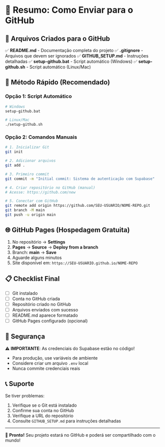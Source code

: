 # 🚀 Resumo: Como Enviar para o GitHub

## 📁 Arquivos Criados para o GitHub

✅ **README.md** - Documentação completa do projeto
✅ **.gitignore** - Arquivos que devem ser ignorados
✅ **GITHUB_SETUP.md** - Instruções detalhadas
✅ **setup-github.bat** - Script automático (Windows)
✅ **setup-github.sh** - Script automático (Linux/Mac)

## 🎯 Método Rápido (Recomendado)

### Opção 1: Script Automático
```bash
# Windows
setup-github.bat

# Linux/Mac
./setup-github.sh
```

### Opção 2: Comandos Manuais
```bash
# 1. Inicializar Git
git init

# 2. Adicionar arquivos
git add .

# 3. Primeiro commit
git commit -m "Initial commit: Sistema de autenticação com Supabase"

# 4. Criar repositório no GitHub (manual)
# Acesse: https://github.com/new

# 5. Conectar com GitHub
git remote add origin https://github.com/SEU-USUARIO/NOME-REPO.git
git branch -M main
git push -u origin main
```

## 🌐 GitHub Pages (Hospedagem Gratuita)

1. No repositório → **Settings**
2. **Pages** → **Source** → **Deploy from a branch**
3. Branch: **main** → **Save**
4. Aguarde alguns minutos
5. Site disponível em: `https://SEU-USUARIO.github.io/NOME-REPO`

## 📋 Checklist Final

- [ ] Git instalado
- [ ] Conta no GitHub criada
- [ ] Repositório criado no GitHub
- [ ] Arquivos enviados com sucesso
- [ ] README.md aparece formatado
- [ ] GitHub Pages configurado (opcional)

## 🔐 Segurança

⚠️ **IMPORTANTE**: As credenciais do Supabase estão no código!
- Para produção, use variáveis de ambiente
- Considere criar um arquivo `.env` local
- Nunca commite credenciais reais

## 📞 Suporte

Se tiver problemas:
1. Verifique se o Git está instalado
2. Confirme sua conta no GitHub
3. Verifique a URL do repositório
4. Consulte `GITHUB_SETUP.md` para instruções detalhadas

---

🎉 **Pronto!** Seu projeto estará no GitHub e poderá ser compartilhado com o mundo!
